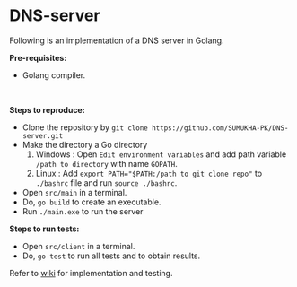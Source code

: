# DNS-server

Following is an implementation of a DNS server in Golang.

**Pre-requisites:** <br>
* Golang compiler.
<br>

**Steps to reproduce:**<br>
* Clone the repository by ```git clone https://github.com/SUMUKHA-PK/DNS-server.git```
* Make the directory a Go directory
    1. Windows : Open ```Edit environment variables``` and add path variable ```/path to directory``` with name ```GOPATH```. 
    2. Linux : Add ```export PATH="$PATH:/path to git clone repo"``` to ```./bashrc``` file and run ```source ./bashrc```.
* Open ```src/main``` in a terminal.
* Do, ```go build``` to create an executable.
* Run ```./main.exe``` to run the server

**Steps to run tests:**<br>
* Open ```src/client``` in a terminal.
* Do, ```go test``` to run all tests and to obtain results.

Refer to [wiki](https://github.com/SUMUKHA-PK/DNS-server/wiki) for implementation and testing.
